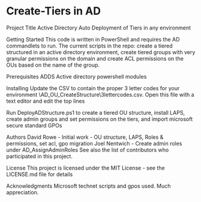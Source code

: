 # Create-Tiers in AD
Project Title
Active Directory Auto Deployment of Tiers in any environment

Getting Started
This code is written in PowerShell and requires the AD commandlets to run.  The current scripts in the repo: create a tiered structured in an active directory environment, create tiered groups with very granular permissions on the domain and create ACL permissions on the OUs based on the name of the group.

Prerequisites
ADDS
Active directory powershell modules

Installing
Update the CSV to contain the proper 3 letter codes for your environment \AD_OU_CreateStructure\3lettercodes.csv.
    Open this file with a text editor and edit the top lines 
	
Run DeployADStructure.ps1 to create a tiered OU structure, install LAPS, create admin groups and set permissions on the tiers, and import microsoft secure standard GPOs

Authors
David Rowe - Initial work - OU structure, LAPS, Roles & permissions, set acl, gpo migration
Joel Nentwich - Create admin roles under AD_AssignAdminRoles
See also the list of contributors who participated in this project.

License
This project is licensed under the MIT License - see the LICENSE.md file for details

Acknowledgments
Microsoft technet scripts and gpos used.  Much appreciation.

